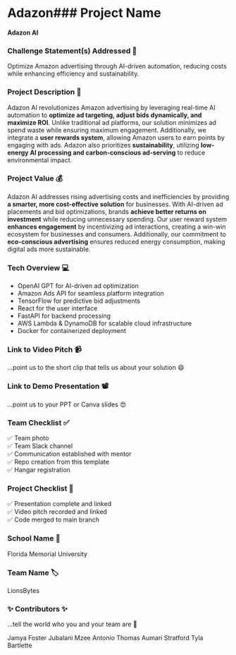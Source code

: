 # Adazon### **Project Name**  
**Adazon AI**  

### **Challenge Statement(s) Addressed 🎯**  
Optimize Amazon advertising through AI-driven automation, reducing costs while enhancing efficiency and sustainability.  

### **Project Description 🤯**  
Adazon AI revolutionizes Amazon advertising by leveraging real-time AI automation to **optimize ad targeting, adjust bids dynamically, and maximize ROI**. Unlike traditional ad platforms, our solution minimizes ad spend waste while ensuring maximum engagement. Additionally, we integrate a **user rewards system**, allowing Amazon users to earn points by engaging with ads. Adazon also prioritizes **sustainability**, utilizing **low-energy AI processing and carbon-conscious ad-serving** to reduce environmental impact.  

### **Project Value 💰**  
Adazon AI addresses rising advertising costs and inefficiencies by providing **a smarter, more cost-effective solution** for businesses. With AI-driven ad placements and bid optimizations, brands **achieve better returns on investment** while reducing unnecessary spending. Our user reward system **enhances engagement** by incentivizing ad interactions, creating a win-win ecosystem for businesses and consumers. Additionally, our commitment to **eco-conscious advertising** ensures reduced energy consumption, making digital ads more sustainable.  

### **Tech Overview 💻**  
- OpenAI GPT for AI-driven ad optimization  
- Amazon Ads API for seamless platform integration  
- TensorFlow for predictive bid adjustments  
- React for the user interface  
- FastAPI for backend processing  
- AWS Lambda & DynamoDB for scalable cloud infrastructure  
- Docker for containerized deployment  

### **Link to Video Pitch 📹**  
...point us to the short clip that tells us about your solution 😄  

### **Link to Demo Presentation 📽**  
...point us to your PPT or Canva slides 😍  

### **Team Checklist ✅**  
✅ Team photo  
✅ Team Slack channel  
✅ Communication established with mentor  
✅ Repo creation from this template  
✅ Hangar registration  

### **Project Checklist 🏁**  
✅ Presentation complete and linked  
✅ Video pitch recorded and linked  
✅ Code merged to main branch  

### **School Name 🏫**  
Florida Memorial University   

### **Team Name 🏷**  
LionsBytes  

### **✨ Contributors ✨**  
...tell the world who you and your team are 🙂  

Jamya Foster 
Jubalani Mzee
Antonio Thomas 
Aumari Stratford
Tyla Bartlette  


